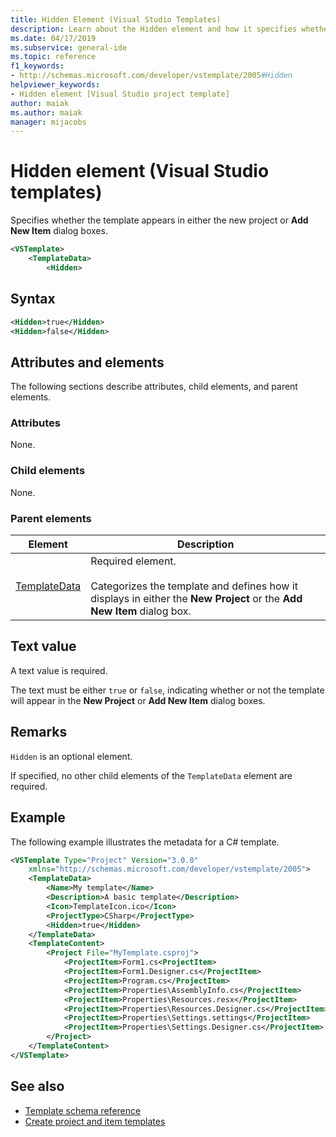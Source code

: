 ```yaml
---
title: Hidden Element (Visual Studio Templates)
description: Learn about the Hidden element and how it specifies whether the template appears in either the new project or Add New Item dialog boxes.
ms.date: 04/17/2019
ms.subservice: general-ide
ms.topic: reference
f1_keywords:
- http://schemas.microsoft.com/developer/vstemplate/2005#Hidden
helpviewer_keywords:
- Hidden element [Visual Studio project template]
author: maiak
ms.author: maiak
manager: mijacobs
---
```

# Hidden element (Visual Studio templates)

Specifies whether the template appears in either the new project or **Add New Item** dialog boxes.

```xml
<VSTemplate>
    <TemplateData>
        <Hidden>
```

## Syntax

```xml
<Hidden>true</Hidden>
<Hidden>false</Hidden>
```

## Attributes and elements

The following sections describe attributes, child elements, and parent elements.

### Attributes

None.

### Child elements

None.

### Parent elements

|Element|Description|
|-------------|-----------------|
|[TemplateData](../extensibility/templatedata-element-visual-studio-templates.md)|Required element.<br /><br /> Categorizes the template and defines how it displays in either the **New Project** or the **Add New Item** dialog box.|

## Text value

A text value is required.

The text must be either `true` or `false`, indicating whether or not the template will appear in the **New Project** or **Add New Item** dialog boxes.

## Remarks

`Hidden` is an optional element.

If specified, no other child elements of the `TemplateData` element are required.

## Example

The following example illustrates the metadata for a C# template.

```xml
<VSTemplate Type="Project" Version="3.0.0"
    xmlns="http://schemas.microsoft.com/developer/vstemplate/2005">
    <TemplateData>
        <Name>My template</Name>
        <Description>A basic template</Description>
        <Icon>TemplateIcon.ico</Icon>
        <ProjectType>CSharp</ProjectType>
        <Hidden>true</Hidden>
    </TemplateData>
    <TemplateContent>
        <Project File="MyTemplate.csproj">
            <ProjectItem>Form1.cs<ProjectItem>
            <ProjectItem>Form1.Designer.cs</ProjectItem>
            <ProjectItem>Program.cs</ProjectItem>
            <ProjectItem>Properties\AssemblyInfo.cs</ProjectItem>
            <ProjectItem>Properties\Resources.resx</ProjectItem>
            <ProjectItem>Properties\Resources.Designer.cs</ProjectItem>
            <ProjectItem>Properties\Settings.settings</ProjectItem>
            <ProjectItem>Properties\Settings.Designer.cs</ProjectItem>
        </Project>
    </TemplateContent>
</VSTemplate>
```

## See also

- [Template schema reference](../extensibility/visual-studio-template-schema-reference.md)
- [Create project and item templates](../ide/creating-project-and-item-templates.md)
